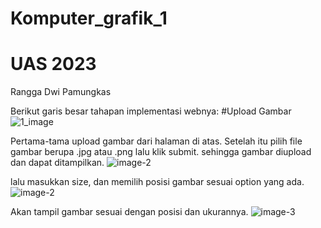 # Komputer_grafik_1
# UAS 2023
Rangga Dwi Pamungkas

Berikut garis besar tahapan implementasi webnya:
#Upload Gambar
![1_image](https://github.com/ranggadwipamungkas/komputer_grafik_rangga/assets/88016043/10d7c578-eb1c-45e6-8f7c-997ef055105e)

Pertama-tama upload gambar dari halaman di atas. Setelah itu pilih file gambar berupa .jpg atau .png lalu klik submit. sehingga gambar diupload dan dapat ditampilkan.
![image-2](https://github.com/ranggadwipamungkas/komputer_grafik_rangga/assets/88016043/43a785e0-f29a-47f0-b7ab-1fb13bd2365b)

lalu masukkan size, dan memilih posisi gambar sesuai option yang ada.
![image-2](https://github.com/ranggadwipamungkas/komputer_grafik_rangga/assets/88016043/43a785e0-f29a-47f0-b7ab-1fb13bd2365b)

Akan tampil gambar sesuai dengan posisi dan ukurannya.
![image-3](https://github.com/ranggadwipamungkas/komputer_grafik_rangga/assets/88016043/19ec746c-bf5e-4447-b18f-951c1dab9d86)



